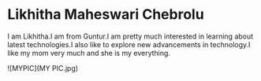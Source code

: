 # Likhitha Maheswari Chebrolu
I am Likhitha.I am from Guntur.I am pretty much interested in learning about latest technologies.I also like to explore new advancements in technology.I like my mom very much and she is my everything.


![MYPIC](MY PIC.jpg)